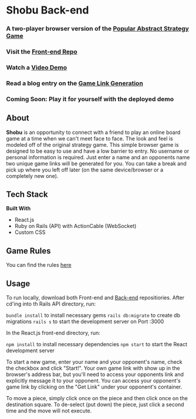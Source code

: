 # Shobu Back-end

### A two-player browser version of the [Popular Abstract Strategy Game](https://www.smirkandlaughter.com/shobu)

### Visit the [Front-end Repo](https://github.com/aromsa/shobu)
### Watch a [Video Demo](https://www.youtube.com/watch?v=bavInRxcxUU&t=7s)
### Read a blog entry on the [Game Link Generation](https://dev.to/edensongjbs/generating-dynamic-game-links-with-jwts-56ed) 
### Coming Soon:  Play it for yourself with the deployed demo

## About

**Shobu** is an opportunity to connect with a friend to play an online board game at a time when we can't meet face to face.  The look and feel is modeled off of the original strategy game.  This simple browser game is designed to be easy to use and have a low barrier to entry.  No username or personal information is required.  Just enter a name and an opponents name two unique game links will be generated for you.  You can take a break and pick up where you left off later (on the same device/browser or a completely new one).

## Tech Stack

**Built With**
- React.js
- Ruby on Rails (API) with ActionCable (WebSocket)
- Custom CSS

## Game Rules

  You can find the rules [here](https://364df235-af4b-4f4a-919f-d6c5b42b7d49.filesusr.com/ugd/693f33_ac912a3c391e4644a4d62a60ee2de749.pdf) 

  ## Usage

  To run locally, download both Front-end and [Back-end](https://github.com/aromsa/shobu) repositiories.  After cd'ing into th Rails API directory, run:

  ```bundle install``` to install necessary gems
  ```rails db:migrate``` to create db migrations
  ```rails s``` to start the development server on Port :3000

  In the React.js front-end directory, run:

  ```npm install``` to install necessary dependencies
  ```npm start``` to start the React development server

To start a new game, enter your name and your opponent's name, check the checkbox and click "Start!".  Your own game link with show up in the browser's address bar, but you'll need to access your opponents link and explicitly message it to your opponent.  You can access your opponent's game link by clicking on the "Get Link" under your opponent's container.

To move a piece, simply click once on the piece and then click once on the destination square.  To de-select (put down) the piece, just click a second time and the move will not execute.
